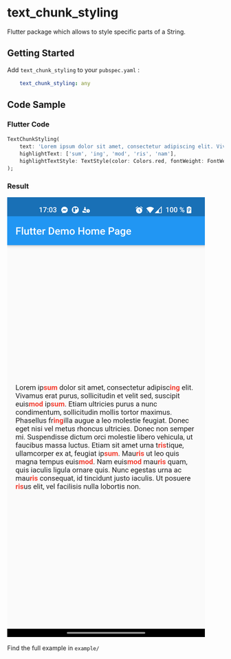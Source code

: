 # text_chunk_styling

Flutter package which allows to style specific parts of a String.

## Getting Started

Add `text_chunk_styling` to your `pubspec.yaml` :

``` yaml
    text_chunk_styling: any
```

## Code Sample

### Flutter Code

``` dart
TextChunkStyling(
    text: 'Lorem ipsum dolor sit amet, consectetur adipiscing elit. Vivamus erat purus, sollicitudin et velit sed, suscipit euismod ipsum. Etiam ultricies purus a nunc condimentum, sollicitudin mollis tortor maximus. Phasellus fringilla augue a leo molestie feugiat. Donec eget nisi vel metus rhoncus ultricies. Donec non semper mi. Suspendisse dictum orci molestie libero vehicula, ut faucibus massa luctus. Etiam sit amet urna tristique, ullamcorper ex at, feugiat ipsum. Mauris ut leo quis magna tempus euismod. Nam euismod mauris quam, quis iaculis ligula ornare quis. Nunc egestas urna ac mauris consequat, id tincidunt justo iaculis. Ut posuere risus elit, vel facilisis nulla lobortis non.',
    highlightText: ['sum', 'ing', 'mod', 'ris', 'nam'],
    highlightTextStyle: TextStyle(color: Colors.red, fontWeight: FontWeight.bold),
);
```

### Result

![Screenshot](https://raw.githubusercontent.com/TesteurManiak/text_chunk_styling/main/example/flutter_01.png)

Find the full example in `example/`
